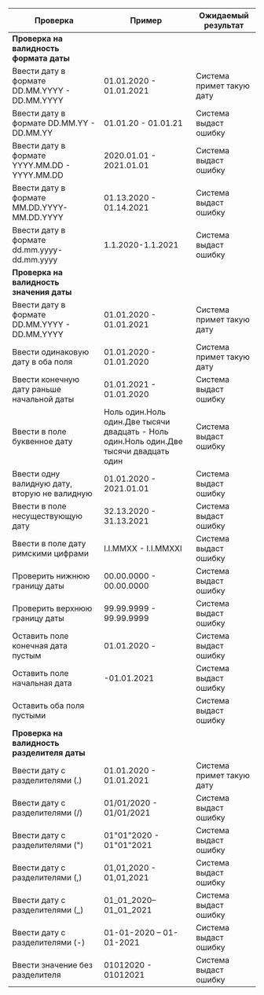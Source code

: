 




| Проверка 	| Пример 	| Ожидаемый результат 	|
|---	|---	|---	|
| **Проверка на валидность формата даты** 	|  	|  	|
|     Ввести дату в   формате DD.MM.YYYY - DD.MM.YYYY    	|     01.01.2020 -   01.01.2021    	|     Система   примет такую дату    	|
|     Ввести дату в   формате DD.MM.YY - DD.MM.YY    	|     01.01.20 -   01.01.21    	|     Система   выдаст ошибку    	|
|     Ввести дату в   формате YYYY.MM.DD - YYYY.MM.DD    	|     2020.01.01 -   2021.01.01    	|     Система   выдаст ошибку    	|
|     Ввести дату в   формате MM.DD.YYYY-MM.DD.YYYY    	|     01.13.2020 -   01.14.2021    	|     Система   выдаст ошибку    	|
|     Ввести дату в   формате dd.mm.yyyy- dd.mm.yyyy    	|     1.1.2020-1.1.2021    	|     Система   выдаст ошибку    	|
|     **Проверка на валидность значения даты**   	|  	|  	|
|     Ввести дату в формате DD.MM.YYYY - DD.MM.YYYY    	|     01.01.2020 -   01.01.2021    	|     Система   примет такую дату    	|
|     Ввести одинаковую дату в оба   поля    	|     01.01.2020 -   01.01.2020    	|     Система   примет такую дату    	|
|     Ввести   конечную дату раньше начальной даты    	|     01.01.2021 -   01.01.2020    	|     Система   выдаст ошибку    	|
|     Ввести в поле   буквенное дату    	|     Ноль   один.Ноль один.Две тысячи двадцать     -   Ноль один.Ноль один.Две   тысячи двадцать один    	|     Система   выдаст ошибку    	|
|     Ввести одну   валидную дату, вторую не валидную     	|     01.01.2020 -   2021.01.01    	|     Система   выдаст ошибку    	|
|     Ввести в поле   несуществующую дату    	|     32.13.2020 -   31.13.2021    	|     Система   выдаст ошибку    	|
|     Ввести в поле   дату римскими цифрами    	|     I.I.MMXX -   I.I.MMXXI    	|     Система   выдаст ошибку    	|
|     Проверить   нижнюю границу даты     	|     00.00.0000 -   00.00.0000    	|     Система   выдаст ошибку    	|
|     Проверить   верхнюю границу даты     	|     99.99.9999 -   99.99.9999    	|     Система   выдаст ошибку    	|
|     Оставить поле   конечная дата пустым    	|     01.01.2020 -    	|     Система   выдаст ошибку    	|
|     Оставить поле   начальная дата    	|     -01.01.2021    	|     Система   выдаст ошибку    	|
|     Оставить оба   поля пустыми     	|          	|     Система   выдаст ошибку    	|
|     **Проверка на валидность   разделителя даты**     	|          	|          	|
|     Ввести дату с разделителями (.)    	|     01.01.2020 -   01.01.2021    	|     Система   примет такую дату    	|
|     Ввести дату с   разделителями (/)    	|     01/01/2020 -   01/01/2021    	|     Система   выдаст ошибку     	|
|     Ввести дату с   разделителями (")    	|     01"01"2020   - 01"01"2021    	|     Система   выдаст ошибку     	|
|     Ввести дату с   разделителями (,)    	|     01,01,2020 -   01,01,2021    	|     Система   выдаст ошибку     	|
|     Ввести дату с   разделителями (_)    	|     01_01_2020–01_01_2021    	|     Система   выдаст ошибку    	|
|     Ввести дату с   разделителями (-)    	|     01-01-2020 –   01-01-2021    	|     Система   выдаст ошибку    	|
|     Ввести   значение без разделителя    	|     01012020 -   01012021    	|     Система   выдаст ошибку     	|
